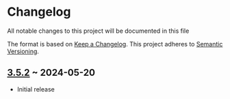 # Changelog

All notable changes to this project will be documented in this file

The format is based on [Keep a Changelog](http://keepachangelog.com/en/1.0.0/).
This project adheres to [Semantic Versioning](https://semver.org/spec/v2.0.0.html).

## [3.5.2][] ~ 2024-05-20

- Initial release

[3.5.2]: https://github.com/GMLC-TDC/simHELICS/releases/tag/v3.5.2
